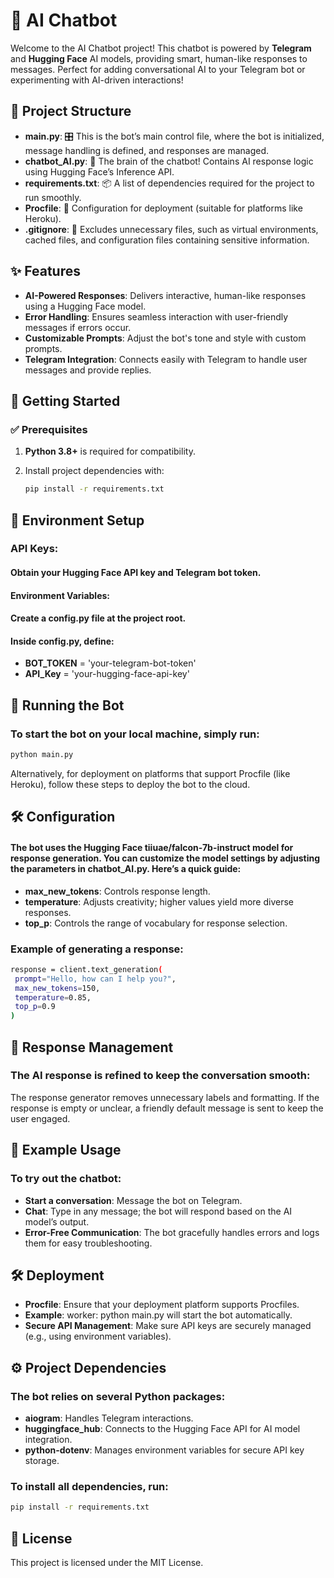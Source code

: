 # 🤖 AI Chatbot

Welcome to the AI Chatbot project! This chatbot is powered by **Telegram** and **Hugging Face** AI models, providing smart, human-like responses to messages. Perfect for adding conversational AI to your Telegram bot or experimenting with AI-driven interactions!

## 📂 Project Structure

- **main.py**: 🎛️ This is the bot’s main control file, where the bot is initialized, message handling is defined, and responses are managed.
- **chatbot_AI.py**: 🧠 The brain of the chatbot! Contains AI response logic using Hugging Face’s Inference API.
- **requirements.txt**: 📦 A list of dependencies required for the project to run smoothly.
- **Procfile**: 📄 Configuration for deployment (suitable for platforms like Heroku).
- **.gitignore**: 🚫 Excludes unnecessary files, such as virtual environments, cached files, and configuration files containing sensitive information.

## ✨ Features

- **AI-Powered Responses**: Delivers interactive, human-like responses using a Hugging Face model.
- **Error Handling**: Ensures seamless interaction with user-friendly messages if errors occur.
- **Customizable Prompts**: Adjust the bot's tone and style with custom prompts.
- **Telegram Integration**: Connects easily with Telegram to handle user messages and provide replies.

## 🚀 Getting Started

### ✅ Prerequisites

1. **Python 3.8+** is required for compatibility.
2. Install project dependencies with:
    
   ```bash
   pip install -r requirements.txt
   ```
   
## 🔐 Environment Setup
### API Keys:
#### Obtain your Hugging Face API key and Telegram bot token.
#### Environment Variables:
#### Create a config.py file at the project root.
#### Inside config.py, define:

- **BOT_TOKEN** = 'your-telegram-bot-token'
- **API_Key** = 'your-hugging-face-api-key'

## 🏃 Running the Bot
### To start the bot on your local machine, simply run:

```bash
python main.py
```

Alternatively, for deployment on platforms that support Procfile (like Heroku), follow these steps to deploy the bot to the cloud.

## 🛠️ Configuration
#### The bot uses the Hugging Face tiiuae/falcon-7b-instruct model for response generation. You can customize the model settings by adjusting the parameters in chatbot_AI.py. Here’s a quick guide:

- **max_new_tokens**: Controls response length.
- **temperature**: Adjusts creativity; higher values yield more diverse responses.
- **top_p**: Controls the range of vocabulary for response selection.
### Example of generating a response:

   ```bash
response = client.text_generation(
    prompt="Hello, how can I help you?",
    max_new_tokens=150,
    temperature=0.85,
    top_p=0.9
)
 ```

## 🤖 Response Management
### The AI response is refined to keep the conversation smooth:

The response generator removes unnecessary labels and formatting.
If the response is empty or unclear, a friendly default message is sent to keep the user engaged.

## 🧩 Example Usage
### To try out the chatbot:

- **Start a conversation**: Message the bot on Telegram.
- **Chat**: Type in any message; the bot will respond based on the AI model’s output.
- **Error-Free Communication**: The bot gracefully handles errors and logs them for easy troubleshooting.

## 🛠️ Deployment
- **Procfile**: Ensure that your deployment platform supports Procfiles.
- **Example**: worker: python main.py will start the bot automatically.
- **Secure API Management**: Make sure API keys are securely managed (e.g., using environment variables).

## ⚙️ Project Dependencies
### The bot relies on several Python packages:

- **aiogram**: Handles Telegram interactions.
- **huggingface_hub**: Connects to the Hugging Face API for AI model integration.
- **python-dotenv**: Manages environment variables for secure API key storage.

### To install all dependencies, run:

```bash
pip install -r requirements.txt
```

## 📝 License
This project is licensed under the MIT License.
